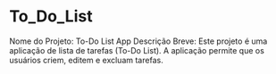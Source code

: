 # To_Do_List
  Nome do Projeto: To-Do List App  Descrição Breve: Este projeto é uma aplicação de lista de tarefas (To-Do List). A aplicação permite que os usuários criem, editem e excluam tarefas.
